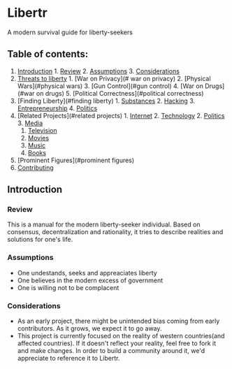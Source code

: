 # Libertr
A modern survival guide for liberty-seekers


## Table of contents:

  1. [Introduction](#introduction)
    1. [Review](#review)
    2. [Assumptions](#assumptions)
    3. [Considerations](#considerations)
  2. [Threats to liberty](#threats)
    1. [War on Privacy](# war on privacy)
    2. [Physical Wars](#physical wars)
    3. [Gun Control](#gun control)
    4. [War on Drugs](#war on drugs)
    5. [Political Correctness](#political correctness)
  3. [Finding Liberty](#finding liberty)
    1. [Substances](#substances)
    2. [Hacking](#hacking)
    3. [Entrepreneurship](#entrepreneurship)
    4. [Politics](#politics)
  4. [Related Projects](#related projects)
    1. [Internet](#internet)
    2. [Technology](#technology)
    2. [Politics](#politics)
    3. [Media](#media)
      1. [Television](#television)
      2. [Movies](#movies)
      3. [Music](#music)
      4. [Books](#books)
  5. [Prominent Figures](#prominent figures)
  6. [Contributing](#contributing)


## Introduction

### Review

  This is a manual for the modern liberty-seeker individual. Based on consensus, decentralization and rationality, it tries to describe realities and solutions for one's life.
  
### Assumptions

  + One undestands, seeks and appreaciates liberty
  + One believes in the modern excess of government
  + One is willing not to be complacent

### Considerations
  + As an early project, there might be unintended bias coming from early contributors. As it grows, we expect it to go away.
  + This project is currently focused on the reality of western countries(and affected countries). If it doesn't reflect your reality, feel free to fork it and make changes. In order to build a community around it, we'd appreciate to reference it to Libertr.
 
